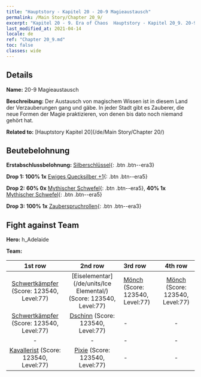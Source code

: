 ```yaml
---
title: "Hauptstory - Kapitel 20 - 20-9 Magieaustausch"
permalink: /Main Story/Chapter 20_9/
excerpt: "Kapitel 20 - 9. Era of Chaos  Hauptstory - Kapitel 20_9. 20-9 Magieaustausch"
last_modified_at: 2021-04-14
locale: de
ref: "Chapter 20_9.md"
toc: false
classes: wide
---
```


## Details

 **Name:** 20-9 Magieaustausch

 **Beschreibung:** Der Austausch von magischem Wissen ist in diesem Land der Verzauberungen gang und gäbe. In jeder Stadt gibt es Zauberer, die neue Formen der Magie praktizieren, von denen bis dato noch niemand gehört hat.

 **Related to:** [Hauptstory Kapitel 20](/de/Main Story/Chapter 20/)

## Beutebelohnung

 **Erstabschlussbelohnung:** [Silberschlüssel](/de/Items/con_693/){: .btn .btn--era3}

 **Drop 1:** **100% 1x** [Ewiges Quecksilber +1](/de/Items/mat_70/){: .btn .btn--era5}

 **Drop 2:** **60% 0x** [Mythischer Schwefel](/de/Items/mat_64/){: .btn .btn--era5}, **40% 1x** [Mythischer Schwefel](/de/Items/mat_64/){: .btn .btn--era5}

 **Drop 3:** **100% 1x** [Zauberspruchrollen](/de/Items/con_694/){: .btn .btn--era3}


## Fight against Team
 **Hero:** h_Adelaide

 **Team:**


  | 1st row | 2nd row | 3rd row | 4th row |
  |:----:|:----:|:----|:----:|
  | [Schwertkämpfer](/de/units/Swordsman/) (Score: 123540, Level:77)  | [Eiselementar](/de/units/Ice Elemental/) (Score: 123540, Level:77)  | [Mönch](/de/units/Monk/) (Score: 123540, Level:77)  | [Mönch](/de/units/Monk/) (Score: 123540, Level:77)  |
  | [Schwertkämpfer](/de/units/Swordsman/) (Score: 123540, Level:77)  | [Dschinn](/de/units/Genie/) (Score: 123540, Level:77)  | - | - |
  | - | - | - | - |
  | [Kavallerist](/de/units/Cavalier/) (Score: 123540, Level:77)  | [Pixie](/de/units/Sprite/) (Score: 123540, Level:77)  | - | - |


